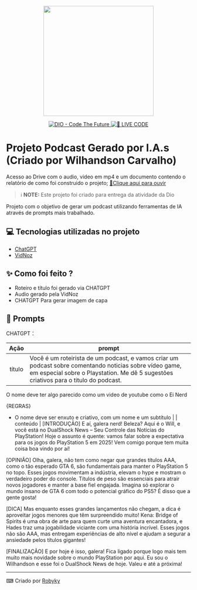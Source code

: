 <p align="center">
<img 
    src="https://github.com/Wilhandson/Podcast-gerado-por-IA/blob/main/assets/DALL%C2%B7E%202025-01-12%2014.12.49%20-%20Podcast%20cover%20art%20featuring%20a%20male%20character%20around%2040%20years%20old%20with%20medium-length%20black%20hair%2C%20wearing%20glasses%20with%20a%20nerdy%20style.%20He%20is%20dressed%20in%20a.webp"
    width="300"
/>
</p>

<p align="center">
<a href="https://dio.me/">
    <img 
        src="https://img.shields.io/badge/DIO-Code_The_Future-28DA77?logo=youtube" 
        alt="DIO - Code The Future">
</a>
<a href="https://dio.me/">
<img 
    src="https://img.shields.io/badge/🔴_LIVE_CODE-FF5E72" 
    alt="🔴 LIVE CODE">
</a>
</p>

# Projeto Podcast Gerado por I.A.s (Criado por Wilhandson Carvalho)
Acesso ao Drive com o audio, video em mp4 e um documento contendo o relatório de como foi construido o projeto;
<a href="https://github.com/Wilhandson/Podcast-gerado-por-IA/blob/main/assets/Text%20to%20Speech.wav"> 📕Clique aqui para ouvir</a>

 > ℹ️ **NOTE:** Este projeto foi criado para entrega da atividade da Dio

Projeto com o objetivo de gerar um podcast utilizando ferramentas de IA através de prompts mais trabalhado.

## 💻 Tecnologias utilizadas no projeto

- [ChatGPT](https://chatgpt.com/) 
- [VidNoz](https://pt.vidnoz.com/)

## ✨ Como foi feito ?

- Roteiro e título foi gerado via CHATGPT
- Audio gerado pela VidNoz
- CHATGPT Para gerar imagem de capa

## 🧠 Prompts


CHATGPT：

|   Ação   | prompt                                                                                                                                                                                                                                                                         |
| :------: | ------------------------------------------------------------------------------------------------------------------------------------------------------------------------------------------------------------------------------------------------------------------------------ |
|  título  | Você é um roteirista de um podcast, e vamos criar um podcast sobre comentando noticias sobre vídeo game, em especial sobre o Playstation. Me dê 5 sugestões criativos para o titulo do podcast. 

O nome deve ter algo parecido como um video de youtube como o Ei Nerd

{REGRAS}
 - O nome deve ser enxuto e criativo, com um nome e um subtítulo
                                                        |
| conteúdo | [INTRODUÇÃO]
E aí, galera nerd! Beleza? Aqui é o Will, e você está no DualShock News – Seu Controle das Notícias do PlayStation! Hoje o assunto é quente: vamos falar sobre a expectativa para os jogos do PlayStation 5 em 2025! Vem comigo porque tem muita coisa boa vindo por aí!

[OPINIÃO]
Olha, galera, não tem como negar que grandes títulos AAA, como o tão esperado GTA 6, são fundamentais para manter o PlayStation 5 no topo. Esses jogos movimentam a indústria, elevam o hype e mostram o verdadeiro poder do console. Títulos de peso são essenciais para atrair novos jogadores e manter a base fiel engajada. Imagina só explorar o mundo insano de GTA 6 com todo o potencial gráfico do PS5? É disso que a gente gosta!

[DICA]
Mas enquanto esses grandes lançamentos não chegam, a dica é aproveitar jogos menores que têm surpreendido muito! Kena: Bridge of Spirits é uma obra de arte para quem curte uma aventura encantadora, e Hades traz uma jogabilidade viciante com uma história incrível. Esses jogos não são AAA, mas entregam experiências de alto nível e ajudam a segurar a ansiedade pelos títulos gigantes!

[FINALIZAÇÃO]
E por hoje é isso, galera! Fica ligado porque logo mais tem muito mais novidade sobre o mundo PlayStation por aqui. Eu sou o Wilhandson e esse foi o DualShock News de hoje. Valeu e até a próxima!

---

⌨ Criado por [Robyky](https://github.com/Wilhandson)
